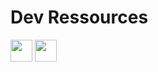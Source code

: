 <h1 align="left">Dev Ressources</h1>

<div align="left">
  <img height="35px" src="https://img.shields.io/badge/Vue.js_3-35495E?style=for-the-badge&logo=vue.js&logoColor=4FC08D" />
  <img height="35px" src="https://img.shields.io/badge/Vuetify_3-1867C0?style=for-the-badge&logo=vuetify&logoColor=AEDDFF" />
</div>

##

